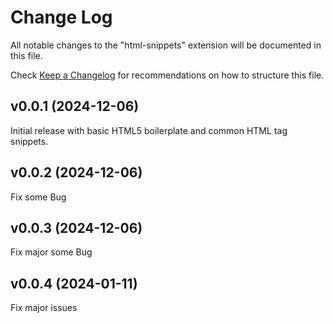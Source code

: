 # Change Log

All notable changes to the "html-snippets" extension will be documented in this file.

Check [Keep a Changelog](http://keepachangelog.com/) for recommendations on how to structure this file.

## v0.0.1 (2024-12-06)

Initial release with basic HTML5 boilerplate and common HTML tag snippets.

## v0.0.2 (2024-12-06)

Fix some Bug

## v0.0.3 (2024-12-06)

Fix major some Bug


## v0.0.4 (2024-01-11)

Fix major issues
